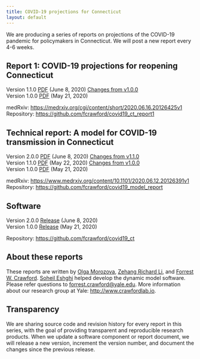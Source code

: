 ```yaml
---
title: COVID-19 projections for Connecticut
layout: default
---
```


We are producing a series of reports on projections of the COVID-19 pandemic for policymakers in Connecticut. We will post a new report every 4-6 weeks. 

## Report 1: COVID-19 projections for reopening Connecticut

Version 1.1.0 [PDF](https://github.com/fcrawford/covid19_ct_report1/releases/download/v1.1.0/report1.pdf) (June 8, 2020) [Changes from v1.0.0](https://github.com/fcrawford/covid19_ct_report1/compare/v1.0.0...v1.1.0)<br> 
Version 1.0.0 [PDF](https://github.com/fcrawford/covid19_ct_report1/releases/download/v1.0.0/report1.pdf) (May 21, 2020) 

medRxiv: <https://medrxiv.org/cgi/content/short/2020.06.16.20126425v1><br>
Repository: <https://github.com/fcrawford/covid19_ct_report1>


## Technical report: A model for COVID-19 transmission in Connecticut
Version 2.0.0 [PDF](https://github.com/fcrawford/covid19_model_report/releases/download/v2.0.0/covid19_tech_report.pdf) (June 8, 2020) [Changes from v1.1.0](https://github.com/fcrawford/covid19_model_report/compare/v1.1.0...v2.0.0)<br>
Version 1.1.0 [PDF](https://github.com/fcrawford/covid19_model_report/releases/download/v1.1.0/covid19_tech_report.pdf) (May 22, 2020) [Changes from v1.0.0](https://github.com/fcrawford/covid19_model_report/compare/v1.0.0...v1.1.0)<br>
Version 1.0.0 [PDF](https://github.com/fcrawford/covid19_model_report/releases/download/v1.0.0/covid19_tech_report.pdf) (May 21, 2020)

medRxiv: <https://www.medrxiv.org/content/10.1101/2020.06.12.20126391v1><br>
Repository: <https://github.com/fcrawford/covid19_model_report>


## Software 

Version 2.0.0 [Release](https://github.com/fcrawford/covid19_ct/releases/tag/v2.0.0) (June 8, 2020)<br>
Version 1.0.0 [Release](https://github.com/fcrawford/covid19_ct/releases/tag/v1.0.0) (May 21, 2020) 

Repository: <https://github.com/fcrawford/covid19_ct>


## About these reports

These reports are written by [Olga Morozova](http://campuspress.yale.edu/omorozova/), [Zehang Richard Li](https://zehangli.com/), and [Forrest W. Crawford](http://www.crawfordlab.io/). [Soheil Eshghi](http://www.soheileshghi.com/) helped develop the dynamic model software.  Please refer questions to <forrest.crawford@yale.edu>.  More information about our research group at Yale: <http://www.crawfordlab.io>. 

## Transparency

We are sharing source code and revision history for every report in this series, with the goal of providing transparent and reproducible research products.  When we update a software component or report document, we will release a new version, increment the version number, and document the changes since the previous release.  



